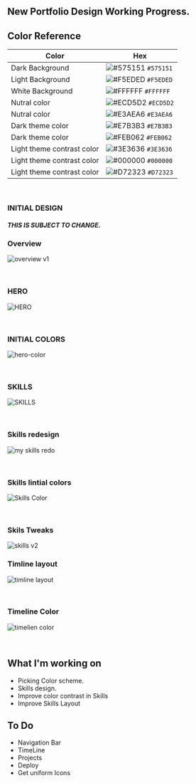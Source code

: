 ## New Portfolio Design Working Progress.

## Color Reference

| Color             | Hex                                                                |
| ----------------- | ------------------------------------------------------------------ |
| Dark Background | ![#575151](https://via.placeholder.com/15/575151/575151.png) `#575151`|
| Light Background | ![#F5EDED](https://via.placeholder.com/15/F5EDED/F5EDED.png) `#F5EDED`|
| White Background | ![#FFFFFF](https://via.placeholder.com/15/FFFFFF/FFFFFF.png) `#FFFFFF`|
| Nutral color | ![#ECD5D2](https://via.placeholder.com/15/ECD5D2/ECD5D2.png) `#ECD5D2`|
| Nutral color | ![#E3AEA6](https://via.placeholder.com/15/E3AEA6/E3AEA6.png) `#E3AEA6`|
| Dark theme color | ![#E7B3B3](https://via.placeholder.com/15/E7B3B3/E7B3B3.png) `#E7B3B3`|
| Dark theme color | ![#FEB062](https://via.placeholder.com/15/FEB062/FEB062.png) `#FEB062`|
| Light theme contrast color | ![#3E3636](https://via.placeholder.com/15/3E3636/3E3636.png) `#3E3636`|
| Light theme contrast color | ![#000000](https://via.placeholder.com/15/000000/000000.png) `#000000`|
| Light theme contrast color | ![#D72323](https://via.placeholder.com/15/D72323/D72323.png) `#D72323`|


<br />

### INITIAL DESIGN
##### THIS IS SUBJECT TO CHANGE.

### Overview
![overview v1](https://user-images.githubusercontent.com/78625404/176080417-1bd252f3-d2bd-4c0f-abd8-455cfe23ee8f.png)

<br />

### HERO
![HERO](https://user-images.githubusercontent.com/78625404/175797732-b73cd0a7-e85e-48b7-a91a-3df4c11378d4.png)

<br/>

### INITIAL COLORS
![hero-color](https://user-images.githubusercontent.com/78625404/175824975-3344bc43-b895-4156-bb1c-7115a8212aeb.png)

<br />

### SKILLS
![SKILLS](https://user-images.githubusercontent.com/78625404/175797768-f7c2fe94-a36f-45ff-8466-1d76a09f1741.png)

<br />

### Skills redesign
![my skills redo](https://user-images.githubusercontent.com/78625404/175847163-11ba9788-ce3a-4fed-b064-0414ed9193ca.png)

<br />

### Skills Iintial colors
![Skills Color](https://user-images.githubusercontent.com/78625404/175847370-1dd2f597-895d-4a08-a8de-f566e164865f.png)

<br />


### Skils Tweaks
![skills v2](https://user-images.githubusercontent.com/78625404/176071153-abec0b80-20c8-4239-b950-3a875fd157fe.png)
<br />

### Timline layout
![timline layout](https://user-images.githubusercontent.com/78625404/176080192-2fda9fbc-d532-4db1-b45a-b0aca8fcd56c.png)

<br />

### Timeline Color
![timelien color](https://user-images.githubusercontent.com/78625404/176080287-7f1df702-39c0-48d5-83c2-cb7a08a99ee8.png)

<br />

## What I'm working on
* Picking Color scheme.
* Skills design.
* Improve color contrast in Skills
* Improve Skills Layout

## To Do
* Navigation Bar
* TimeLine
* Projects
* Deploy
* Get uniform Icons
